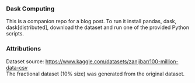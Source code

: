 ### Dask Computing
This is a companion repo for a blog post. To run it install pandas, dask, dask[distributed], download the dataset and run one of the provided Python scripts.

### Attributions
Dataset source: https://www.kaggle.com/datasets/zanjibar/100-million-data-csv \
The fractional dataset (10% size) was generated from the original dataset.

